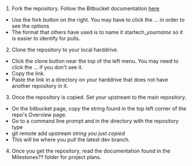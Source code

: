 1. Fork the repository. Follow the Bitbucket documentation [here](https://confluence.atlassian.com/bitbucket/forking-a-repository-221449527.html)
  * Use the fork button on the right. You may have to click the ... in order to see the options
  * The format that others have used is to name it startech_*yourname* so it is easier to identify for pulls.

2. Clone the repository to your local harddrive.
  * Click the clone button near the top of the left menu. You may need to click the ... if you don't see it.
  * Copy the link.
  * Paste the link in a directory on your harddrive that does not have another repository in it.

3. Once the repository is copied. Set your upstream to the main repository.
  * On the bitbucket page, copy the string found in the top left corner of the repo's Overview page.
  * Go to a command line prompt and in the directory with the repository type
  * git remote add upstream *string you just copied*
  * This will be where you pull the latest dev branch.

4. Once you get the repository, read the documentation found in the Milestones?? folder for project plans.